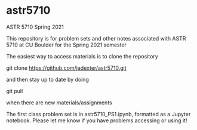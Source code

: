 # astr5710
ASTR 5710 Spring 2021

This repository is for problem sets and other notes associated with ASTR 5710 at CU Boulder for the Spring 2021 semester

The easiest way to access materials is to clone the repository

git clone https://github.com/jadexter/astr5710.git

and then stay up to date by doing

git pull

when there are new materials/assignments

The first class problem set is in astr5710_PS1.ipynb, formatted as a Jupyter notebook. Please let me know if you have problems accessing or using it!
